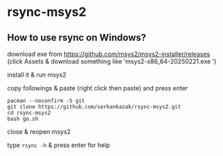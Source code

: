 # rsync-msys2

## How to use rsync on Windows?

download exe from https://github.com/msys2/msys2-installer/releases (click Assets & download something like 'msys2-x86_64-20250221.exe
')

install it & run msys2

copy followings & paste (right click then paste) and press enter
```
pacman --noconfirm -S git
git clone https://github.com/serkankazak/rsync-msys2.git
cd rsync-msys2
bash go.sh
```

close & reopen msys2


type `rsync -h` & press enter for help
